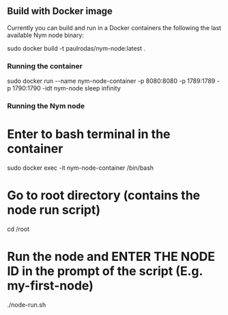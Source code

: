## Build with Docker image

Currently you can build and run in a Docker containers the following the last available Nym node binary:

sudo docker build -t paulrodas/nym-node:latest .

### Running the container
sudo docker run --name nym-node-container -p 8080:8080 -p 1789:1789 -p 1790:1790 -idt nym-node sleep infinity

### Running the Nym node
# Enter to bash terminal in the container
sudo docker exec -it nym-node-container /bin/bash

# Go to root directory (contains the node run script)
cd /root
# Run the node and ENTER THE NODE ID in the prompt of the script (E.g. my-first-node)
./node-run.sh


